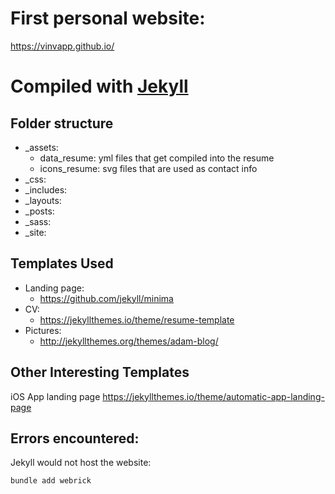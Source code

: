 # First personal website:

https://vinvapp.github.io/

# Compiled with [Jekyll](https://jekyllrb.com)

## Folder structure 

- _assets: 
  - data_resume: yml files that get compiled into the resume
  - icons_resume: svg files that are used as contact info
- _css: 
- _includes: 
- _layouts: 
- _posts: 
- _sass: 
- _site: 

## Templates Used
- Landing page:
  - https://github.com/jekyll/minima
- CV:
  - https://jekyllthemes.io/theme/resume-template
- Pictures:
  - http://jekyllthemes.org/themes/adam-blog/



## Other Interesting Templates 

iOS App landing page
https://jekyllthemes.io/theme/automatic-app-landing-page


## Errors encountered:

Jekyll would not host the website:
``` bash
bundle add webrick
```